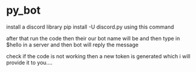 # py_bot

install a discord library
pip install -U discord.py
using this command

after that run the code 
then their our bot name will be 
and then type in $hello in a server
and then bot will reply the message


check if the code is not working
then a new token is generated
which i will provide it to you....
